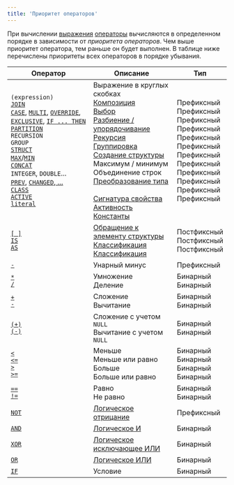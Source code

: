 ```yaml
---
title: 'Приоритет операторов'
---
```


При вычислении [выражения](Expression.md) [операторы](Property_operators_paradigm.md) вычисляются в определенном порядке в зависимости от *приоритета операторов*. Чем выше приоритет оператора, тем раньше он будет выполнен. В таблице ниже перечислены приоритеты всех операторов в порядке убывания.

|Оператор|Описание|Тип|
|---|---|---|
|`(expression)`<br/>[`JOIN`](JOIN_operator.md)<br/>[`CASE`](CASE_operator.md), [`MULTI`](MULTI_operator.md), [`OVERRIDE`](OVERRIDE_operator.md), [`EXCLUSIVE`](EXCLUSIVE_operator.md), [`IF ... THEN`](IF_..._THEN_operator.md)<br/>[`PARTITION`](PARTITION_operator.md)<br/>`RECURSION`<br/>`GROUP`<br/>[`STRUCT`](STRUCT_operator.md)<br/>[`MAX`](MAX_operator.md)/[`MIN`](MIN_operator.md)<br/>[`CONCAT`](CONCAT_operator.md)<br/>`INTEGER`, `DOUBLE`...<br/>[`PREV`](PREV_operator.md), [`CHANGED`, ...](Change_operators.md)<br/>[`CLASS`](Property_signature_CLASS.md)<br/>[`ACTIVE`](ACTIVE_TAB_operator.md)<br/>[`literal`](Literals.md)|Выражение в круглых скобках<br/>[Композиция](Composition_JOIN.md)<br/>[Выбор](Selection_CASE_IF_MULTI_OVERRIDE_EXCLUSIVE.md)<br/>[Разбиение / упорядочивание](Partitioning_sorting_PARTITION_..._ORDER.md)<br/>[Рекурсия](Recursion_RECURSION.md)<br/>[Группировка](Grouping_GROUP.md)<br/>[Создание структуры](Structure_operators_STRUCT.md)<br/>Максимум / минимум<br/>Объединение строк<br/>[Преобразование типа](Type_conversion.md)<br/> <br/>[Сигнатура свойства](Property_signature_CLASS.md)<br/>[Активность](Activity_ACTIVE.md)<br/> [Константы](Constant.md)| <br/>Префиксный<br/>Префиксный<br/>Префиксный<br/>Префиксный<br/>Префиксный<br/>Префиксный<br/>Префиксный<br/>Префиксный<br/>Префиксный<br/>Префиксный<br/>Префиксный<br/>Префиксный<br/><br/>|
|[`[ ]`](Brackets_operator.md)<br/>[`IS`](IS_AS_operators.md)<br/>[`AS`](IS_AS_operators.md)|[Обращение к элементу структуры](Structure_operators_STRUCT.md)<br/>[Классификация](Classification_IS_AS.md)<br/>[Классификация](Classification_IS_AS.md)|Постфиксный<br/>Постфиксный<br/>Постфиксный|
|[`-`](Arithmetic_operators.md)|Унарный минус|Префиксный|
|[`*`](Arithmetic_operators.md)<br/>[`/`](Arithmetic_operators.md)|Умножение<br/>Деление|Бинарный<br/>Бинарный|
|[`+`](Arithmetic_operators.md)<br/>[`-`](Arithmetic_operators.md)|Сложение<br/>Вычитание|Бинарный<br/>Бинарный|
|[`(+)`](Arithmetic_operators.md)<br/>[`(-)`](Arithmetic_operators.md)|Сложение с учетом `NULL`<br/>Вычитание с учетом `NULL`|Бинарный<br/>Бинарный|
|[`<`](Comparison_operators.md)<br/>[`<=`](Comparison_operators.md)<br/>[`>`](Comparison_operators.md)<br/>[`>=`](Comparison_operators.md)|Меньше<br/>Меньше или равно<br/>Больше<br/>Больше или равно|Бинарный<br/>Бинарный<br/>Бинарный<br/>Бинарный|
|[`==`](Comparison_operators.md)<br/>[`!=`](Comparison_operators.md)|Равно<br/>Не равно|Бинарный<br/>Бинарный|
|[`NOT`](AND_OR_NOT_XOR_operators.md)|[Логическое отрицание](Logical_operators_AND_OR_NOT_XOR.md)|Префиксный|
|[`AND`](AND_OR_NOT_XOR_operators.md)|[Логическое И](Logical_operators_AND_OR_NOT_XOR.md)|Бинарный|
|[`XOR`](AND_OR_NOT_XOR_operators.md)|[Логическое исключающее ИЛИ](Logical_operators_AND_OR_NOT_XOR.md)|Бинарный|
|[`OR`](AND_OR_NOT_XOR_operators.md)|[Логическое ИЛИ](Logical_operators_AND_OR_NOT_XOR.md)|Бинарный|
|[`IF`](IF_operator.md)|Условие|Бинарный|
